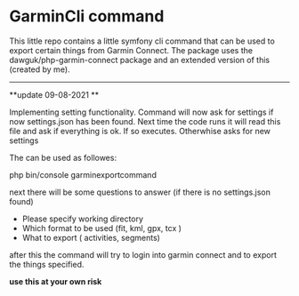 # GarminCli command

This little repo contains a little symfony cli command that can be used to 
export certain things from Garmin Connect. The package uses the dawguk/php-garmin-connect
package and an extended version of this (created by me). 

***
**update 09-08-2021 **

Implementing setting functionality. Command will now ask for settings if now settings.json has been found. Next time 
the code runs it will read this file and ask if everything is ok. If so executes. Otherwhise asks for new settings



The can be used as followes: 

php bin/console garminexportcommand

next there will be some questions to answer (if there is no settings.json found)

- Please specify working directory 
- Which format to be used (fit, kml, gpx, tcx )
- What to export ( activities, segments)
 
after this the command will try to login into garmin connect and to export the things specified. 

**use this at your own risk**

